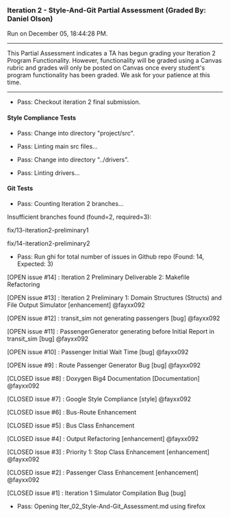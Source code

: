 ### Iteration 2 - Style-And-Git Partial Assessment (Graded By: Daniel Olson)

Run on December 05, 18:44:28 PM.

<hr>

This Partial Assessment indicates a TA has begun grading your Iteration 2 Program Functionality. However, functionality will be graded using a Canvas rubric and grades will only be posted on Canvas once every student's program functionality has been graded. We ask for your patience at this time.

<hr>

+ Pass: Checkout iteration 2 final submission.




#### Style Compliance Tests

+ Pass: Change into directory "project/src".

+ Pass: Linting main src files...



+ Pass: Change into directory "../drivers".

+ Pass: Linting drivers...




#### Git Tests

+ Pass: Counting Iteration 2 branches...

Insufficient branches found (found=2, required=3):

fix/13-iteration2-preliminary1

fix/14-iteration2-preliminary2

+ Pass: Run ghi for total number of issues in Github repo (Found: 14, Expected: 3) 

 [OPEN issue #14] :  Iteration 2 Preliminary Deliverable 2: Makefile Refactoring

[OPEN issue #13] :  Iteration 2 Preliminary 1: Domain Structures (Structs) and File Output Simulator [enhancement] @fayxx092

[OPEN issue #12] :  transit_sim not generating passengers [bug] @fayxx092

[OPEN issue #11] :  PassengerGenerator generating before Initial Report in transit_sim [bug] @fayxx092

[OPEN issue #10] :  Passenger Initial Wait Time [bug] @fayxx092

[OPEN issue #9] :  Route Passenger Generator Bug [bug] @fayxx092

[CLOSED issue #8] :  Doxygen Big4 Documentation [Documentation] @fayxx092

[CLOSED issue #7] :  Google Style Compliance [style] @fayxx092

[CLOSED issue #6] :  Bus-Route Enhancement

[CLOSED issue #5] :  Bus Class Enhancement

[CLOSED issue #4] :  Output Refactoring [enhancement] @fayxx092

[CLOSED issue #3] :  Priority 1: Stop Class Enhancement [enhancement] @fayxx092

[CLOSED issue #2] :  Passenger Class Enhancement [enhancement] @fayxx092

[CLOSED issue #1] :  Iteration 1 Simulator Compilation Bug [bug]

 



+ Pass: Opening Iter_02_Style-And-Git_Assessment.md using firefox

